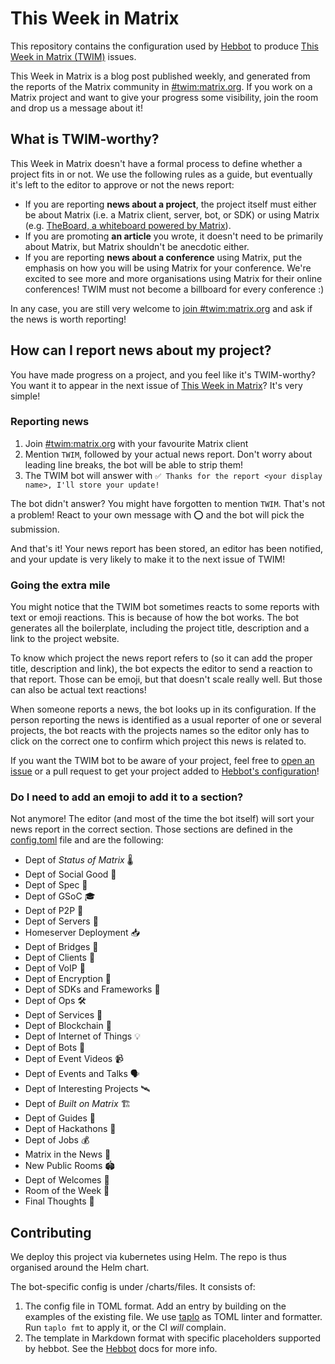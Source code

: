 # This Week in Matrix

This repository contains the configuration used by [Hebbot](https://github.com/haecker-felix/hebbot) to produce [This Week in Matrix (TWIM)](https://matrix.org/twim) issues.

This Week in Matrix is a blog post published weekly, and generated from the reports of the Matrix community in [#twim:matrix.org](https://matrix.to/#/#twim:matrix.org). If you work on a Matrix project and want to give your progress some visibility, join the room and drop us a message about it!

## What is TWIM-worthy?

This Week in Matrix doesn't have a formal process to define whether a project fits in or not. We use the following rules as a guide, but eventually it's left to the editor to approve or not the news report:

* If you are reporting **news about a project**, the project itself must either be about Matrix (i.e. a Matrix client, server, bot, or SDK) or using Matrix (e.g. [TheBoard, a whiteboard powered by Matrix](https://github.com/toger5/TheBoard)).
* If you are promoting **an article** you wrote, it doesn't need to be primarily about Matrix, but Matrix shouldn't be anecdotic either.
* If you are reporting **news about a conference** using Matrix, put the emphasis on how you will be using Matrix for your conference. We're excited to see more and more organisations using Matrix for their online conferences! TWIM must not become a billboard for every conference :)

In any case, you are still very welcome to [join #twim:matrix.org](https://matrix.to/#/#twim:matrix.org) and ask if the news is worth reporting!

## How can I report news about my project?

You have made progress on a project, and you feel like it's TWIM-worthy? You want it to appear in the next issue of [This Week in Matrix](https://matrix.org/twim)? It's very simple!

### Reporting news

1. Join [#twim:matrix.org](https://matrix.to/#/#twim:matrix.org) with your favourite Matrix client
2. Mention `TWIM`, followed by your actual news report. Don't worry about leading line breaks, the bot will be able to strip them!
3. The TWIM bot will answer with `✅ Thanks for the report <your display name>, I'll store your update!`

The bot didn't answer? You might have forgotten to mention `TWIM`. That's not a problem! React to your own message with ⭕️ and the bot will pick the submission.

And that's it! Your news report has been stored, an editor has been notified, and your update is very likely to make it to the next issue of TWIM!

### Going the extra mile

You might notice that the TWIM bot sometimes reacts to some reports with text or emoji reactions. This is because of how the bot works. The bot generates all the boilerplate, including the project title, description and a link to the project website.

To know which project the news report refers to (so it can add the proper title, description and link), the bot expects the editor to send a reaction to that report. Those can be emoji, but that doesn't scale really well. But those can also be actual text reactions!

When someone reports a news, the bot looks up in its configuration. If the person reporting the news is identified as a usual reporter of one or several projects, the bot reacts with the projects names so the editor only has to click on the correct one to confirm which project this news is related to.

If you want the TWIM bot to be aware of your project, feel free to [open an issue](https://github.com/matrix-org/twim-config/issues/new?assignees=&labels=&template=add_project.yml&title=%5BProject%5D+) or a pull request to get your project added to [Hebbot's configuration](https://github.com/matrix-org/twim-config/blob/master/config.toml)!

### Do I need to add an emoji to add it to a section?

Not anymore! The editor (and most of the time the bot itself) will sort your news report in the correct section. Those sections are defined in the [config.toml](https://github.com/matrix-org/twim-config/blob/master/config.toml) file and are the following:

* Dept of *Status of Matrix* 🌡️
* Dept of Social Good 🙆
* Dept of Spec 📜
* Dept of GSoC 🎓️
* Dept of P2P 👥
* Dept of Servers 🏢
* Homeserver Deployment 📥️
* Dept of Bridges 🌉
* Dept of Clients 📱
* Dept of VoIP 🤙
* Dept of Encryption 🔐
* Dept of SDKs and Frameworks 🧰
* Dept of Ops 🛠
* Dept of Services 🚀
* Dept of Blockchain 🤷
* Dept of Internet of Things 💡
* Dept of Bots 🤖
* Dept of Event Videos 📹
* Dept of Events and Talks 🗣️
* Dept of Interesting Projects 🛰️
* Dept of *Built on Matrix* 🏗️
* Dept of Guides 🧭
* Dept of Hackathons 🍕
* Dept of Jobs 💰️
* Matrix in the News 📰
* New Public Rooms 🏟️
* Dept of Welcomes 👐
* Room of the Week 📆
* Final Thoughts 💭

## Contributing

We deploy this project via kubernetes using Helm. The repo is thus organised around the Helm chart.

The bot-specific config is under /charts/files.
It consists of:

1. The config file in TOML format. Add an entry by building on the examples of the existing file.
   We use [taplo](https://taplo.tamasfe.dev/cli/usage/formatting.html) as TOML linter and formatter.
   Run `taplo fmt` to apply it, or the CI *will* complain.
2. The template in Markdown format with specific placeholders supported by hebbot.
   See the [Hebbot](https://github.com/haecker-felix/hebbot) docs for more info.
